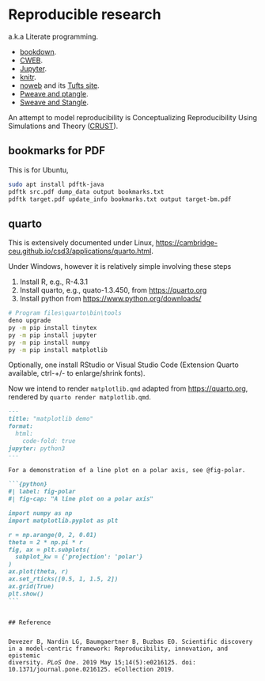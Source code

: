 # Reproducible research

a.k.a Literate programming.

* [bookdown](https://github.com/rstudio/bookdown).
* [CWEB](https://www-cs-faculty.stanford.edu/~knuth/cweb.html).
* [Jupyter](https://jupyter.org/).
* [knitr](https://yihui.org/knitr/).
* [noweb](https://github.com/nrnrnr/noweb) and its [Tufts site](https://www.cs.tufts.edu/~nr/noweb/).
* [Pweave and ptangle](http://mpastell.com/pweave/).
* [Sweave and Stangle](https://www.rdocumentation.org/packages/utils/versions/3.6.0/topics/Sweave).

An attempt to model reproducibility is Conceptualizing Reproducibility Using Simulations and Theory ([CRUST](https://github.com/gnardin/CRUST)).

## bookmarks for PDF

This is for Ubuntu,

```bash
sudo apt install pdftk-java
pdftk src.pdf dump_data output bookmarks.txt
pdftk target.pdf update_info bookmarks.txt output target-bm.pdf
```

## quarto

This is extensively documented under Linux, <https://cambridge-ceu.github.io/csd3/applications/quarto.html>.

Under Windows, however it is relatively simple involving these steps

1. Install R, e.g., R-4.3.1
2. Install quarto, e.g., quato-1.3.450, from <https://quarto.org>
3. Install python from <https://www.python.org/downloads/>

```bash
# Program files\quarto\bin\tools
deno upgrade
py -m pip install tinytex
py -m pip install jupyter
py -m pip install numpy
py -m pip install matplotlib
```
Optionally, one install RStudio or Visual Studio Code (Extension Quarto available, ctrl-+/- to enlarge/shrink fonts).

Now we intend to render `matplotlib.qmd` adapted from <https://quarto.org>, rendered by `quarto render matplotlib.qmd`.

<div class="sourceCode" id="cb"><pre class="sourceCode markdown code-with-copy"><code class="sourceCode markdown"><span id="cb-1"><a href="#cb-1" aria-hidden="true" tabindex="-1"></a><span class="co">---</span></span>
<span id="cb-2"><a href="#cb-2" aria-hidden="true" tabindex="-1"></a><span class="an">title:</span><span class="co"> "matplotlib demo"</span></span>
<span id="cb-3"><a href="#cb-3" aria-hidden="true" tabindex="-1"></a><span class="an">format:</span></span>
<span id="cb-4"><a href="#cb-4" aria-hidden="true" tabindex="-1"></a><span class="co">  html:</span></span>
<span id="cb-5"><a href="#cb-5" aria-hidden="true" tabindex="-1"></a><span class="co">    code-fold: true</span></span>
<span id="cb-6"><a href="#cb-6" aria-hidden="true" tabindex="-1"></a><span class="an">jupyter:</span><span class="co"> python3</span></span>
<span id="cb-7"><a href="#cb-7" aria-hidden="true" tabindex="-1"></a><span class="co">---</span></span>
<span id="cb-8"><a href="#cb-8" aria-hidden="true" tabindex="-1"></a></span>
<span id="cb-9"><a href="#cb-9" aria-hidden="true" tabindex="-1"></a>For a demonstration of a line plot on a polar axis, see @fig-polar.</span>
<span id="cb-10"><a href="#cb-10" aria-hidden="true" tabindex="-1"></a></span>
<span id="cb-11"><a href="#cb-11" aria-hidden="true" tabindex="-1"></a><span class="in">```{python}</span></span>
<span id="cb-12"><a href="#cb-12" aria-hidden="true" tabindex="-1"></a><span class="in">#| label: fig-polar</span></span>
<span id="cb-13"><a href="#cb-13" aria-hidden="true" tabindex="-1"></a><span class="in">#| fig-cap: "A line plot on a polar axis"</span></span>
<span id="cb-14"><a href="#cb-14" aria-hidden="true" tabindex="-1"></a></span>
<span id="cb-15"><a href="#cb-15" aria-hidden="true" tabindex="-1"></a><span class="in">import numpy as np</span></span>
<span id="cb-16"><a href="#cb-16" aria-hidden="true" tabindex="-1"></a><span class="in">import matplotlib.pyplot as plt</span></span>
<span id="cb-17"><a href="#cb-17" aria-hidden="true" tabindex="-1"></a></span>
<span id="cb-18"><a href="#cb-18" aria-hidden="true" tabindex="-1"></a><span class="in">r = np.arange(0, 2, 0.01)</span></span>
<span id="cb-19"><a href="#cb-19" aria-hidden="true" tabindex="-1"></a><span class="in">theta = 2 * np.pi * r</span></span>
<span id="cb-20"><a href="#cb-20" aria-hidden="true" tabindex="-1"></a><span class="in">fig, ax = plt.subplots(</span></span>
<span id="cb-21"><a href="#cb-21" aria-hidden="true" tabindex="-1"></a><span class="in">  subplot_kw = {'projection': 'polar'} </span></span>
<span id="cb-22"><a href="#cb-22" aria-hidden="true" tabindex="-1"></a><span class="in">)</span></span>
<span id="cb-23"><a href="#cb-23" aria-hidden="true" tabindex="-1"></a><span class="in">ax.plot(theta, r)</span></span>
<span id="cb-24"><a href="#cb-24" aria-hidden="true" tabindex="-1"></a><span class="in">ax.set_rticks([0.5, 1, 1.5, 2])</span></span>
<span id="cb-25"><a href="#cb-25" aria-hidden="true" tabindex="-1"></a><span class="in">ax.grid(True)</span></span>
<span id="cb-26"><a href="#cb-26" aria-hidden="true" tabindex="-1"></a><span class="in">plt.show()</span></span>
<span id="cb-27"><a href="#cb-27" aria-hidden="true" tabindex="-1"></a><span class="in">```</span></span>
</div>
## Reference

Devezer B, Nardin LG, Baumgaertner B, Buzbas EO. Scientific discovery in a model-centric framework: Reproducibility, innovation, and epistemic diversity. *PLoS One*. 2019 May 15;14(5):e0216125. doi: 10.1371/journal.pone.0216125. eCollection 2019.
